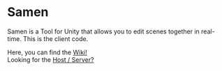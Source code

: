 # Samen
Samen is a Tool for Unity that allows you to edit scenes together in real-time. 
This is the client code.

Here, you can find the [Wiki!](https://github.com/Samen-Unity/samen-sample/wiki)  
Looking for the [Host / Server?](https://github.com/Samen-Unity/samen-host)
